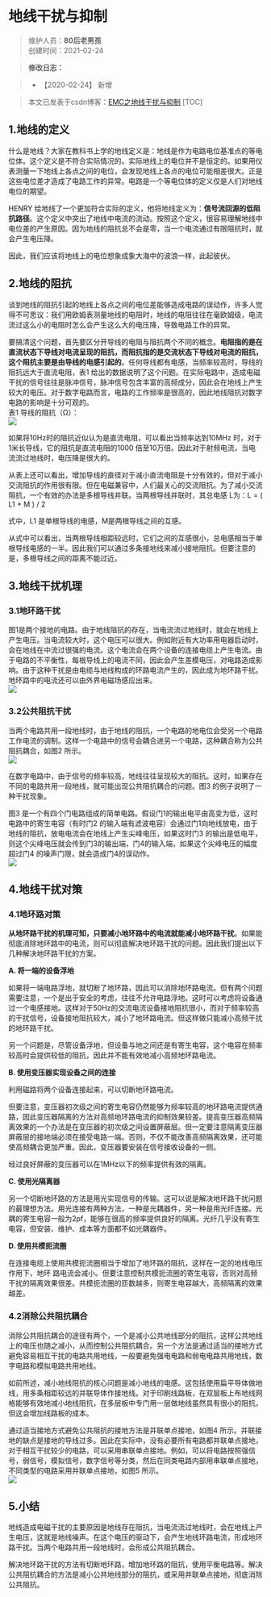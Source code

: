 # 地线干扰与抑制

>维护人员：**80后老男孩**  
>创建时间：2021-02-24  

> **修改日志：**

> - 【2020-02-24】  新增

> 本文已发表于csdn博客：[EMC之地线干扰与抑制](https://blog.csdn.net/weixin_41034400/article/details/114083176)
[TOC]

## 1.地线的定义

什么是地线？大家在教科书上学的地线定义是：地线是作为电路电位基准点的等电位体。这个定义是不符合实际情况的。实际地线上的电位并不是恒定的。如果用仪表测量一下地线上各点之间的电位，会发现地线上各点的电位可能相差很大。正是这些电位差才造成了电路工作的异常。电路是一个等电位体的定义仅是人们对地线电位的期望。

HENRY 给地线了一个更加符合实际的定义，他将地线定义为：**信号流回源的低阻抗路径**。这个定义中突出了地线中电流的流动。按照这个定义，很容易理解地线中电位差的产生原因。因为地线的阻抗总不会是零，当一个电流通过有限阻抗时，就会产生电压降。 

因此，我们应该将地线上的电位想象成象大海中的波浪一样，此起彼伏。

## 2.地线的阻抗 
谈到地线的阻抗引起的地线上各点之间的电位差能够造成电路的误动作，许多人觉得不可思议：我们用欧姆表测量地线的电阻时，地线的电阻往往在毫欧姆级，电流流过这么小的电阻时怎么会产生这么大的电压降，导致电路工作的异常。 

要搞清这个问题，首先要区分开导线的电阻与阻抗两个不同的概念。**电阻指的是在直流状态下导线对电流呈现的阻抗，而阻抗指的是交流状态下导线对电流的阻抗，这个阻抗主要是由导线的电感引起的**。任何导线都有电感，当频率较高时，导线的阻抗远大于直流电阻，表1 给出的数据说明了这个问题。在实际电路中，造成电磁干扰的信号往往是脉冲信号，脉冲信号包含丰富的高频成分，因此会在地线上产生较大的电压。对于数字电路而言，电路的工作频率是很高的，因此地线阻抗对数字电路的影响是十分可观的。  
表1 导线的阻抗（Ω）：  
![](assets/002/004/003-1614130654023.png)  

如果将10Hz时的阻抗近似认为是直流电阻，可以看出当频率达到10MHz 时，对于1米长导线，它的阻抗是直流电阻的1000 倍至10万倍。因此对于射频电流，当电流流过地线时，电压降是很大的。 

从表上还可以看出，增加导线的直径对于减小直流电阻是十分有效的，但对于减小交流阻抗的作用很有限。但在电磁兼容中，人们最关心的交流阻抗。为了减小交流阻抗，一个有效的办法是多根导线并联。当两根导线并联时，其总电感 L为：L = ( L1 + M ) / 2    

式中，L1 是单根导线的电感，M是两根导线之间的互感。 

从式中可以看出，当两根导线相距较远时，它们之间的互感很小，总电感相当于单根导线电感的一半。因此我们可以通过多条接地线来减小接地阻抗。但要注意的是，多根导线之间的距离不能过近。

## 3.地线干扰机理 

### 3.1地环路干扰 

图1是两个接地的电路。由于地线阻抗的存在，当电流流过地线时，就会在地线上产生电压。当电流较大时，这个电压可以很大。例如附近有大功率用电器启动时，会在地线在中流过很强的电流。这个电流会在两个设备的连接电缆上产生电流。由于电路的不平衡性，每根导线上的电流不同，因此会产生差模电压，对电路造成影响。由于这种干扰是由电缆与地线构成的环路电流产生的，因此成为地环路干扰。地环路中的电流还可以由外界电磁场感应出来。   
![](assets/002/004/003-1614130863573.png)  


### 3.2公共阻抗干扰 

当两个电路共用一段地线时，由于地线的阻抗，一个电路的地电位会受另一个电路工作电流的调制。这样一个电路中的信号会耦合进另一个电路，这种耦合称为公共阻抗耦合，如图2 所示。    
![](assets/002/004/003-1614130952515.png)  

在数字电路中，由于信号的频率较高，地线往往呈现较大的阻抗。这时，如果存在不同的电路共用一段地线，就可能出现公共阻抗耦合的问题。图3 的例子说明了一种干扰现象。 

图3 是一个有四个门电路组成的简单电路。假设门1的输出电平由高变为低，这时电路中的寄生电容（有时门2 的输入端有滤波电容）会通过门1向地线放电，由于地线的阻抗，放电电流会在地线上产生尖峰电压，如果这时门3 的输出是低电平，则这个尖峰电压就会传到门3的输出端，门4的输入端，如果这个尖峰电压的幅度超过门4 的噪声门限，就会造成门4的误动作。   
![](assets/002/004/003-1614131030348.png)  


## 4.地线干扰对策 

### 4.1地环路对策  

**从地环路干扰的机理可知，只要减小地环路中的电流就能减小地环路干扰**。如果能彻底消除地环路中的电流，则可以彻底解决地环路干扰的问题。因此我们提出以下几种解决地环路干扰的方案。   

**A. 将一端的设备浮地**  

如果将一端电路浮地，就切断了地环路，因此可以消除地环路电流。但有两个问题需要注意，一个是出于安全的考虑，往往不允许电路浮地。这时可以考虑将设备通过一个电感接地。这样对于50Hz的交流电流设备接地阻抗很小，而对于频率较高的干扰信号，设备接地阻抗较大，减小了地环路电流。但这样做只能减小高频干扰的地环路干扰。 

另一个问题是，尽管设备浮地，但设备与地之间还是有寄生电容，这个电容在频率较高时会提供较低的阻抗，因此并不能有效地减小高频地环路电流。  

**B. 使用变压器实现设备之间的连接**  

利用磁路将两个设备连接起来，可以切断地环路电流。 

但要注意，变压器初次级之间的寄生电容仍然能够为频率较高的地环路电流提供通路，因此变压器隔离的方法对高频地环路电流的抑制效果较差。提高变压器高频隔离效果的一个办法是在变压器的初次级之间设置屏蔽层。但一定要注意隔离变压器屏蔽层的接地端必须在接受电路一端。否则，不仅不能改善高频隔离效果，还可能使高频耦合更加严重。因此，变压器要安装在信号接收设备的一侧。 

经过良好屏蔽的变压器可以在1MHz以下的频率提供有效的隔离。   

**C. 使用光隔离器**  

另一个切断地环路的方法是用光实现信号的传输。这可以说是解决地环路干扰问题的最理想方法。用光连接有两种方法，一种是光耦器件，另一种是用光纤连接。光耦的寄生电容一般为2pf，能够在很高的频率提供良好的隔离。光纤几乎没有寄生电容，但安装、维护、成本等方面都不如光耦器件。  

**D. 使用共模扼流圈**  

在连接电缆上使用共模扼流圈相当于增加了地环路的阻抗，这样在一定的地线电压作用下，地环
路电流会减小。但要注意控制共模扼流圈的寄生电容，否则对高频干扰的隔离效果很差。共模扼流圈的匝数越多，则寄生电容越大，高频隔离的效果越差。  

### 4.2消除公共阻抗耦合 

消除公共阻抗耦合的途径有两个，一个是减小公共地线部分的阻抗，这样公共地线上的电压也随之减小，从而控制公共阻抗耦合。另一个方法是通过适当的接地方式避免容易相互干扰的电路共用地线，一般要避免强电电路和弱电电路共用地线，数字电路和模拟电路共用地线。 

如前所述，减小地线阻抗的核心问题是减小地线的电感。这包括使用扁平导体做地线，用多条相距较远的并联导体作接地线。对于印刷线路板，在双层板上布地线网格能够有效地减小地线阻抗，在多层板中专门用一层做地线虽然具有很小的阻抗，但这会增加线路板的成本。 

通过适当接地方式避免公共阻抗的接地方法是并联单点接地，如图4 所示。并联接地的缺点是接地的导线过多。因此在实际中，没有必要所有电路都并联单点接地，对于相互干扰较少的电路，可以采用串联单点接地。例如，可以将电路按照强信号，弱信号，模拟信号，数字信号等分类，然后在同类电路内部用串联单点接地，不同类型的电路采用并联单点接地，如图5 所示。    
![](assets/002/004/003-1614131413551.png)  


## 5.小结 

地线造成电磁干扰的主要原因是地线存在阻抗，当电流流过地线时，会在地线上产生电压，这就是地线噪声。在这个电压的驱动下，会产生地线环路电流，形成地环路干扰。当两个电路共用一段地线时，会形成公共阻抗耦合。

解决地环路干扰的方法有切断地环路，增加地环路的阻抗，使用平衡电路等。解决公共阻抗耦合的方法是减小公共地线部分的阻抗，或采用并联单点接地，彻底消除公共阻抗。